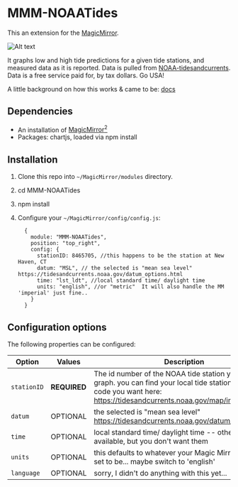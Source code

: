 # MMM-NOAATides

This an extension for the [MagicMirror](https://github.com/MichMich/MagicMirror).

![Alt text](docs/Capture.PNG?raw=true "MMM-NOAATides screenshot")

It graphs low and high tide predictions for a given tide stations, and measured data as it is reported. Data is pulled from [NOAA-tidesandcurrents](https://tidesandcurrents.noaa.gov/map/index.html). Data is a free service paid for, by tax dollars. Go USA!

A little background on how this works & came to be: [docs](https://crice009.github.io/MMM-NOAATides/)

## Dependencies

* An installation of [MagicMirror<sup>2</sup>](https://github.com/MichMich/MagicMirror)
* Packages: chartjs, loaded via npm install

## Installation

1. Clone this repo into `~/MagicMirror/modules` directory.
2. cd MMM-NOAATides
3. npm install
4. Configure your `~/MagicMirror/config/config.js`:

    ```
      {
        module: "MMM-NOAATides",
        position: "top_right",
        config: {
          stationID: 8465705, //this happens to be the station at New Haven, CT
          datum: "MSL", // the selected is "mean sea level" https://tidesandcurrents.noaa.gov/datum_options.html
          time: "lst_ldt", //local standard time/ daylight time
          units: "english", //or "metric"  It will also handle the MM 'imperial' just fine..
        }
      }
    ```

## Configuration options

The following properties can be configured:

| **Option** | **Values** | **Description** |
| --- | --- | --- |
| `stationID` | **REQUIRED** | The id number of the NOAA tide station you want to graph. you can find your local tide station, and the code you want here: https://tidesandcurrents.noaa.gov/map/index.html
| `datum` | OPTIONAL | the selected is "mean sea level" https://tidesandcurrents.noaa.gov/datum_options.html
| `time` | OPTIONAL | local standard time/ daylight time -- other options available, but you don't want them
| `units` | OPTIONAL | this defaults to whatever your Magic Mirror units are set to be... maybe switch to 'english'
| `language` | OPTIONAL | sorry, I didn't do anything with this yet...
